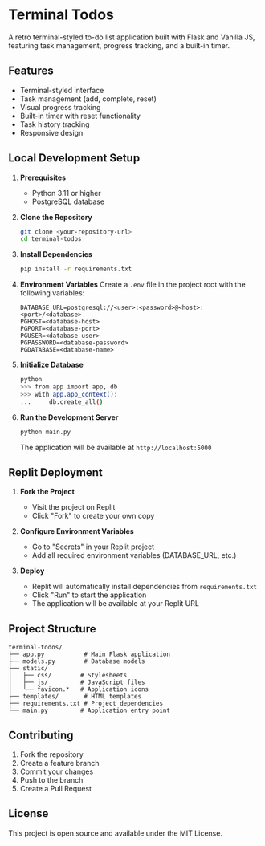 # Terminal Todos

A retro terminal-styled to-do list application built with Flask and Vanilla JS, featuring task management, progress tracking, and a built-in timer.

## Features

- Terminal-styled interface
- Task management (add, complete, reset)
- Visual progress tracking
- Built-in timer with reset functionality
- Task history tracking
- Responsive design

## Local Development Setup

1. **Prerequisites**
   - Python 3.11 or higher
   - PostgreSQL database

2. **Clone the Repository**
   ```bash
   git clone <your-repository-url>
   cd terminal-todos
   ```

3. **Install Dependencies**
   ```bash
   pip install -r requirements.txt
   ```

4. **Environment Variables**
   Create a `.env` file in the project root with the following variables:
   ```
   DATABASE_URL=postgresql://<user>:<password>@<host>:<port>/<database>
   PGHOST=<database-host>
   PGPORT=<database-port>
   PGUSER=<database-user>
   PGPASSWORD=<database-password>
   PGDATABASE=<database-name>
   ```

5. **Initialize Database**
   ```bash
   python
   >>> from app import app, db
   >>> with app.app_context():
   ...     db.create_all()
   ```

6. **Run the Development Server**
   ```bash
   python main.py
   ```
   The application will be available at `http://localhost:5000`

## Replit Deployment

1. **Fork the Project**
   - Visit the project on Replit
   - Click "Fork" to create your own copy

2. **Configure Environment Variables**
   - Go to "Secrets" in your Replit project
   - Add all required environment variables (DATABASE_URL, etc.)

3. **Deploy**
   - Replit will automatically install dependencies from `requirements.txt`
   - Click "Run" to start the application
   - The application will be available at your Replit URL

## Project Structure

```
terminal-todos/
├── app.py           # Main Flask application
├── models.py        # Database models
├── static/
│   ├── css/        # Stylesheets
│   ├── js/         # JavaScript files
│   └── favicon.*   # Application icons
├── templates/       # HTML templates
├── requirements.txt # Project dependencies
└── main.py         # Application entry point
```

## Contributing

1. Fork the repository
2. Create a feature branch
3. Commit your changes
4. Push to the branch
5. Create a Pull Request

## License

This project is open source and available under the MIT License.
